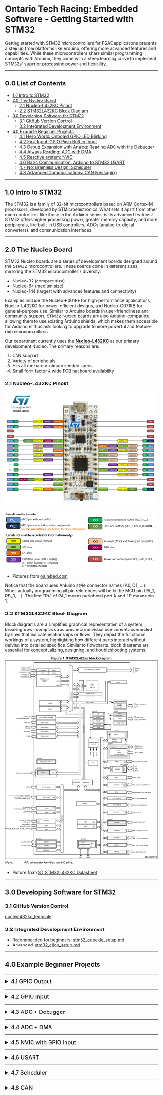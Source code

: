 # Ontario Tech Racing: Embedded Software - Getting Started with STM32

Getting started with STM32 microcontrollers for FSAE applications presents a step up from platforms
like Arduino, offering more advanced features and capabilities. While these microcontrollers share
similar programming concepts with Arduino, they come with a steep learning curve to implement
STM32s' superior processing power and flexibility.

---

## 0.0 List of Contents

- [1.0 Intro to STM32](#10-intro-to-stm32)
- [2.0 The Nucleo Board](#20-the-nucleo-board)
    - [2.1 Nucleo-L432KC Pinout](#21-nucleo-l432kc-pinout)
    - [2.2 STM32L432KC Block Diagram](#22-stm32l432kc-block-diagram)
- [3.0 Developing Software for STM32](#30-developing-software-for-stm32)
    - [3.1 GitHub Version Control](#31-github-version-control)
    - [3.2 Integrated Development Environment](#32-integrated-development-environment)
- [4.0 Example Beginner Projects](#40-example-beginner-projects)
    - [4.1 Hello World: Onboard GPIO LED Blinking](#41-hello-world-onboard-gpio-led-blinking)
    - [4.2 First Input: GPIO Push Button Input](#42-first-input-gpio-push-button-input)
    - [4.3 Debug Expansion with Analog: Reading ADC with the Debugger](#43-debug-expansion-with-analog-reading-adc-with-the-debugger)
    - [4.4 Always Reading: ADC with DMA](#44-always-reading-adc-with-dma)
    - [4.5 Reactive system: NVIC](#45-reactive-system-nvic)
    - [4.6 Basic Communication: Arduino to STM32 USART](#46-basic-communication-arduino-to-stm32-usart)
    - [4.7 Not Brainless Design: Scheduler](#47-not-brainless-design-scheduler)
    - [4.8 Advanced Communications: CAN Messaging](#48-advanced-communications-can-messaging)

---

## 1.0 Intro to STM32

The STM32 is a family of 32-bit microcontrollers based on ARM Cortex-M processors, developed by
STMicroelectronics. What sets it apart from other microcontrollers, like those in the Arduino
series, is its advanced features: STM32 offers higher processing power, greater memory capacity, and
more peripherals, like built-in USB controllers, ADCs (analog-to-digital converters), and
communication interfaces.

---

## 2.0 The Nucleo Board

STM32 Nucleo boards are a series of development boards designed around the STM32 microcontrollers.
These boards come in different sizes, mirroring the STM32 microcontroller's diversity:

- Nucleo-32 (compact size)
- Nucleo-64 (medium size)
- Nucleo-144 (largest with advanced features and connectivity)

Examples include the Nucleo-F401RE for high-performance applications, Nucleo-L432KC for
power-efficient designs, and Nucleo-G071RB for general-purpose use. Similar to Arduino boards in
user-friendliness and community support, STM32 Nucleo boards are also Arduino-compatible, allowing
them to use existing Arduino shields, which makes them accessible for Arduino enthusiasts looking
to upgrade to more powerful and feature-rich microcontrollers.

Our department currently uses
the **[Nucleo-L432KC](https://www.st.com/en/evaluation-tools/nucleo-l432kc.html)** as our primary
development Nucleo. The primary reasons are:

1. CAN support
2. Variety of peripherals
3. Hits all the bare minimum needed specs
4. Small form factor & wide PCB hat board availability

### 2.1 Nucleo-L432KC Pinout

![nucleol432kc_pinout.png](pictures%2Fnucleol432kc_pinout.png)

![pinout_legend.png](pictures%2Fpinout_legend.png)

- Pictures from [os.mbed.com](https://os.mbed.com/platforms/ST-Nucleo-L432KC/)

Notice that the board uses Arduino style connector names (A0, D1, ...). When actually programming
all pin references will be to the MCU pin (PA_1, PB_3, ...). The first "PA" of PA_1 means peripheral
port A and "1" means pin 1.

### 2.2 STM32L432KC Block Diagram

Block diagrams are a simplified graphical representation of a system, breaking down complex
structures into individual components connected by lines that indicate relationships or flows. They
depict the functional workings of a system, highlighting how different parts interact without
delving into detailed specifics. Similar to flowcharts, block diagrams are essential for
conceptualizing, designing, and troubleshooting systems.

![nucleol432kc_block_diagram.jpg](pictures%2Fnucleol432kc_block_diagram.jpg)

- Picture from [ST STM32L432KC Datasheet](https://www.st.com/resource/en/datasheet/stm32l432kc.pdf)

---

## 3.0 Developing Software for STM32

### 3.1 GitHub Version Control

[nucleol432kc_template](https://github.com/OntarioTechRacing/nucleol432kc_template)

### 3.2 Integrated Development Environment

- Recommended for beginners: [stm32_cubeide_setup.md](..%2F..%2Fdevenvs%2Fstm32_cubeide_setup.md)
- Advanced: [stm32_clion_setup.md](..%2F..%2Fdevenvs%2Fstm32_clion_setup.md)

---

## 4.0 Example Beginner Projects

---

<details>
  <summary style="font-size: 18px; font-weight: 500; cursor: pointer;">4.1 GPIO Output</summary>

### 4.1 Hello World: Onboard GPIO LED Blinking

The typical hello world project for embedded systems is to get a blinking LED going. In this module
we will work to get an LED that is already included on Nucleo boards running.

**Materials:**

- Nucleo-L432KC
- Programming cable (USB micro B)
- Your computer (this will be assumed going forwards)

**Additional Resources:**

- [stm32_gpio.md](peripherals%2Fstm32_gpio.md)

**Starting Steps:**

1. Pick an LED that you want to get blinking
2. Figure out which MCU pin you need to use
    - Take a look at the Nucleo datasheet and the [pinout](#21-nucleo-l432kc-pinout)
3. Create a new project for the Nucleo-L432KC
4. Find the main while loop
5. Follow the additional resources to see code snippets

</details>

---

<details>
  <summary style="font-size: 18px; font-weight: 500; cursor: pointer;">4.2 GPIO Input</summary>

### 4.2 First Input: GPIO Push Button Input

Now that we've figure out how to output with GPIO, Let's try getting an input. We'll use a simple
button or switch to generate an input. Further we can an LED turn on or off with the push of the
button.

**Materials:**

- Nucleo-L432KC
- Programming cable (USB micro B)
- Push button or switch
- Breadboard
- General hookup wire or jumper wires

**Additional Resources:**

- [stm32_gpio.md](peripherals%2Fstm32_gpio.md)

**Starting Steps:**

1. Pick an LED that you want to get blinking
2. Figure out which MCU pin you need to use for LED output and one for GPIO input
    - Take a look at the Nucleo datasheet and the [pinout](#21-nucleo-l432kc-pinout)
3. Wire the breadboard to accept the input of the button or switch
4. Follow the additional resources to see code snippets

</details>

---

<details>
  <summary style="font-size: 18px; font-weight: 500; cursor: pointer;">4.3 ADC + Debugger</summary>

### 4.3 Debug Expansion with Analog: Reading ADC with the Debugger

GPIO as discussed is about digital values, the other side is analog values. In this module the goal
is to read analog values and display them using a debugger in your IDE.

**Materials:**

- Nucleo-L432KC
- Programming cable (USB micro B)
- Potentiometer
- Breadboard
- General hookup wire or jumper wires

**Additional Resources:**

- [stm32_adc.md](peripherals%2Fstm32_adc.md)

**Starting Steps:**

1. Figure out which MCU pin you need to use for ADC input
    - Take a look at the Nucleo datasheet and the [pinout](#21-nucleo-l432kc-pinout)
2. Wire the breadboard to accept the input of the potentiometer
3. Follow the additional resources to see code snippets

</details>

---

<details>
  <summary style="font-size: 18px; font-weight: 500; cursor: pointer;">4.4 ADC + DMA</summary>

### 4.4 Always Reading: ADC with DMA

Calling the HAL to get the ADC value everytime can be code complex and take up unnecessary
resources. DMA allows for constant updating of values to at the hardware level, reducing resource
use.

**Materials:**

- Nucleo-L432KC
- Programming cable (USB micro B)
- Potentiometer
- Breadboard
- General hookup wire or jumper wires

**Additional Resources:**

- [stm32_dma.md](peripherals%2Fstm32_dma.md)

**Starting Steps:**

1. Based on the previous module's work, change the code to implement DMA to get the ADC value.

</details>

---

<details>
  <summary style="font-size: 18px; font-weight: 500; cursor: pointer;">4.5 NVIC with GPIO Input</summary>

### 4.5 Reactive system: NVIC

In the previous GPIO Input module, we needed to poll every so often to check if a button was
pressed. Instead, we can use interrupts.

**Materials:**

- Nucleo-L432KC
- Programming cable (USB micro B)
- Push button or switch
- Breadboard
- General hookup wire or jumper wires

**Starting Steps:**

1. Based on the previous module's work with GPIO inputs, change the code to use the NVIC to turn an
   LED on and off.

</details>

---

<details>
  <summary style="font-size: 18px; font-weight: 500; cursor: pointer;">4.6 USART</summary>

### 4.6 Basic Communication: Arduino to STM32 USART

**Dev Envs:**

- [arduino_prototyping.md](..%2F..%2Fdevenvs%2Farduino_prototyping.md)

</details>

---

<details>
  <summary style="font-size: 18px; font-weight: 500; cursor: pointer;">4.7 Scheduler</summary>

### 4.7 Not Brainless Design: Scheduler

**Additional Resources:**

- [stm32_scheduler.md](core/stm32_scheduler.md)
- [stm32_clocks.md](core/stm32_clocks.md)

</details>

---

<details>
  <summary style="font-size: 18px; font-weight: 500; cursor: pointer;">4.8 CAN</summary>

### 4.8 Advanced Communications: CAN Messaging

**Additional Resources:**

- [stm32_can_bus.md](peripherals%2Fstm32_can_bus.md)

**Dev Envs:**

- [can_bus_dev_tools.md](..%2F..%2Fdevenvs%2Fcan_bus_dev_tools.md)

</details>
